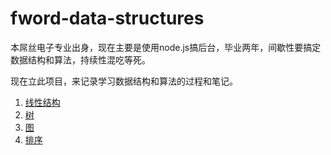 # fword-data-structures

本屌丝电子专业出身，现在主要是使用node.js搞后台，毕业两年，间歇性要搞定数据结构和算法，持续性混吃等死。

现在立此项目，来记录学习数据结构和算法的过程和笔记。

1. [线性结构](https://github.com/OwenLittleWhite/fword-data-structures/tree/master/%E7%BA%BF%E6%80%A7%E7%BB%93%E6%9E%84)
2. [树](https://github.com/OwenLittleWhite/fword-data-structures/tree/master/%E6%A0%91)
3. [图](https://github.com/OwenLittleWhite/fword-data-structures/tree/master/%E5%9B%BE)
4. [排序](https://github.com/OwenLittleWhite/fword-data-structures/tree/master/排序)
